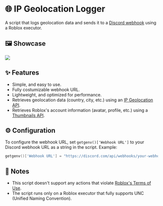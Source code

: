 # 🌐 IP Geolocation Logger
A script that logs geolocation data and sends it to a [Discord webhook](https://support.discord.com/hc/en-us/articles/228383668-Intro-to-Webhooks) using a Roblox executor.

## 🖼️ Showcase
![](https://i.ibb.co.com/bgQgW6Tv/IP-Geolocation-Logger-Showcase.jpg)

## ✨ Features
- Simple, and easy to use.
- Fully costumizable webhook URL.
- Lightweight, and optimized for performance.
- Retrieves geolocation data (country, city, etc.) using an [IP Geolocation API](https://ipapi.co/).
- Retrieves Roblox's account information (avatar, profile, etc.) using a [Thumbnails API](https://create.roblox.com/docs/cloud/legacy/thumbnails/v1#/).

## ⚙️ Configuration
To configure the webhook URL, set `getgenv()['Webhook URL']` to your Discord webhook URL as a string in the script. Example:
```lua
getgenv()['Webhook URL'] = "https://discord.com/api/webhooks/your-webhook-id/your-webhook-token"
```

## 📝 Notes
- This script doesn't support any actions that violate [Roblox's Terms of Use](https://en.help.roblox.com/hc/en-us/articles/115004647846-Roblox-Terms-of-Use).
- The script runs only on a Roblox executor that fully supports UNC (Unified Naming Convention).
